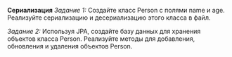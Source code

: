  **Сериализация**
*Задание 1:* Создайте класс Person с полями name и age. Реализуйте сериализацию и десериализацию этого класса в файл.

*Задание 2:* Используя JPA, создайте базу данных для хранения объектов класса Person. Реализуйте методы для добавления, обновления и удаления объектов Person.
